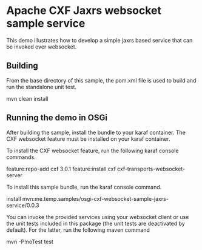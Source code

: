 Apache CXF Jaxrs websocket sample service
=================================================

This demo illustrates how to develop a simple jaxrs based
service that can be invoked over websocket.

Building
--------
From the base directory of this sample, the pom.xml file
is used to build and run the standalone unit test.

  mvn clean install
  
Running the demo in OSGi
------------------------
After building the sample, install the bundle to your karaf
container. The CXF websocket feature must be installed on your
karaf container. 

To install the CXF websocket feature, run the following karaf console
commands.

feature:repo-add cxf 3.0.1
feature:install cxf cxf-transports-websocket-server

To install this sample bundle, run the karaf console command.

install mvn:me.temp.samples/osgi-cxf-websocket-sample-jaxrs-service/0.0.3

You can invoke the provided services using your websocket client or
use the unit tests included in this package (the unit tests are deactivated
by default). For the latter, run the following maven command

mvn -P\!noTest test










